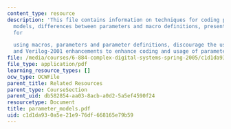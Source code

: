 ```yaml
---
content_type: resource
description: 'This file contains information on techniques for coding proper parameterized
  models, differences between parameters and macro definitions, present guidelines
  for

  using macros, parameters and parameter definitions, discourage the use of defparams
  and Verilog-2001 enhancements to enhance coding and usage of parameterized models.'
file: /media/courses/6-884-complex-digital-systems-spring-2005/c1d1da930a5e21e976df668165e79b59_parameter_models.pdf
file_type: application/pdf
learning_resource_types: []
ocw_type: OCWFile
parent_title: Related Resources
parent_type: CourseSection
parent_uid: db582854-aa03-8acb-a0d2-5a5ef4590f24
resourcetype: Document
title: parameter_models.pdf
uid: c1d1da93-0a5e-21e9-76df-668165e79b59
---
```

